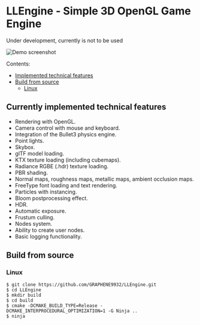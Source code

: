 # LLEngine - Simple 3D OpenGL Game Engine
Under development, currently is not to be used

![Demo screenshot](screenshots/demo_screenshot_0.png)

Contents:
* [Implemented technical features](#tech-features)
* [Build from source](#build-from-source)
    * [Linux](#linux-build)


## Currently implemented technical features <a name="tech-features"/>
- Rendering with OpenGL.
- Camera control with mouse and keyboard.
- Integration of the Bullet3 physics engine.
- Point lights.
- Skybox.
- glTF model loading.
- KTX texture loading (including cubemaps).
- Radiance RGBE (.hdr) texture loading.
- PBR shading.
- Normal maps, roughness maps, metallic maps, ambient occlusion maps.
- FreeType font loading and text rendering.
- Particles with instancing.
- Bloom postprocessing effect.
- HDR.
- Automatic exposure.
- Frustum culling.
- Nodes system.
- Ability to create user nodes.
- Basic logging functionality.

## Build from source <a name="build-from-source"/>
### Linux <a name="linux-build"/>
```
$ git clone https://github.com/GRAPHENE9932/LLEngine.git
$ cd LLEngine
$ mkdir build
$ cd build
$ cmake -DCMAKE_BUILD_TYPE=Release -DCMAKE_INTERPROCEDURAL_OPTIMIZATION=1 -G Ninja ..
$ ninja
```